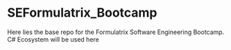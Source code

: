 # SEFormulatrix_Bootcamp
Here lies the base repo for the Formulatrix Software Engineering Bootcamp. C# Ecosystem will be used here

